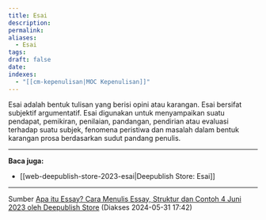```yaml
---
title: Esai
description: 
permalink: 
aliases:
  - Esai
tags: 
draft: false
date: 
indexes:
  - "[[cm-kepenulisan|MOC Kepenulisan]]"
---
```

Esai adalah bentuk tulisan yang berisi opini atau karangan. Esai bersifat subjektif argumentatif. Esai digunakan untuk menyampaikan suatu pendapat, pemikiran, penilaian, pandangan, pendirian atau evaluasi terhadap suatu subjek, fenomena peristiwa dan masalah dalam bentuk karangan prosa berdasarkan sudut pandang penulis.



---
**Baca juga:**
- [[web-deepublish-store-2023-esai|Deepublish Store: Esai]]


---
Sumber [Apa itu Essay? Cara Menulis Essay, Struktur dan Contoh 4 Juni 2023 oleh Deepublish Store](https://deepublishstore.com/blog/cara-menulis-essay/) (Diakses 2024-05-31 17:42)